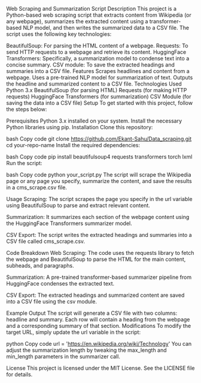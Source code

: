 Web Scraping and Summarization Script
Description
This project is a Python-based web scraping script that extracts content from Wikipedia (or any webpage), summarizes the extracted content using a transformer-based NLP model, and then writes the summarized data to a CSV file. The script uses the following key technologies:

BeautifulSoup: For parsing the HTML content of a webpage.
Requests: To send HTTP requests to a webpage and retrieve its content.
HuggingFace Transformers: Specifically, a summarization model to condense text into a concise summary.
CSV module: To save the extracted headings and summaries into a CSV file.
Features
Scrapes headlines and content from a webpage.
Uses a pre-trained NLP model for summarization of text.
Outputs the headline and summarized content to a CSV file.
Technologies Used
Python 3.x
BeautifulSoup (for parsing HTML)
Requests (for making HTTP requests)
HuggingFace Transformers (for summarization)
CSV Module (for saving the data into a CSV file)
Setup
To get started with this project, follow the steps below:

Prerequisites
Python 3.x installed on your system.
Install the necessary Python libraries using pip.
Installation
Clone this repository:

bash
Copy code
git clone https://github.com/Ekant-Sahu/Data_scraping.git
cd your-repo-name
Install the required dependencies:

bash
Copy code
pip install beautifulsoup4 requests transformers torch lxml
Run the script:

bash
Copy code
python your_script.py
The script will scrape the Wikipedia page or any page you specify, summarize the content, and save the results in a cms_scrape.csv file.

Usage
Scraping: The script scrapes the page you specify in the url variable using BeautifulSoup to parse and extract relevant content.

Summarization: It summarizes each section of the webpage content using the HuggingFace Transformers summarizer model.

CSV Export: The script writes the extracted headings and summaries into a CSV file called cms_scrape.csv.

Code Breakdown
Web Scraping: The code uses the requests library to fetch the webpage and BeautifulSoup to parse the HTML for the main content, subheads, and paragraphs.

Summarization: A pre-trained transformer-based summarizer pipeline from HuggingFace condenses the extracted text.

CSV Export: The extracted headings and summarized content are saved into a CSV file using the csv module.

Example Output
The script will generate a CSV file with two columns: headline and summary. Each row will contain a heading from the webpage and a corresponding summary of that section.
Modifications
To modify the target URL, simply update the url variable in the script:

python
Copy code
url = 'https://en.wikipedia.org/wiki/Technology'
You can adjust the summarization length by tweaking the max_length and min_length parameters in the summarizer call.

License
This project is licensed under the MIT License. See the LICENSE file for details.
